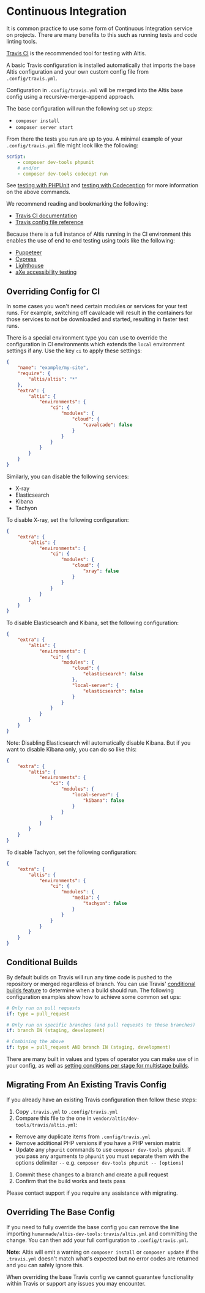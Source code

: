 # Continuous Integration

It is common practice to use some form of Continuous Integration service on projects. There are many benefits to this such as
running tests and code linting tools.

[Travis CI](https://travis-ci.com) is the recommended tool for testing with Altis.

A basic Travis configuration is installed automatically that imports the base Altis configuration and your own custom config file
from `.config/travis.yml`.

Configuration in `.config/travis.yml` will be merged into the Altis base config using a recursive-merge-append approach.

The base configuration will run the following set up steps:

- `composer install`
- `composer server start`

From there the tests you run are up to you. A minimal example of your `.config/travis.yml` file might look like the following:

```yml
script:
    - composer dev-tools phpunit
    # and/or
    - composer dev-tools codecept run
```

See [testing with PHPUnit](./testing-with-phpunit.md) and [testing with Codeception](./testing-with-codeception.md) for more
information on the above commands.

We recommend reading and bookmarking the following:

- [Travis CI documentation](https://docs.travis-ci.com/)
- [Travis config file reference](https://config.travis-ci.com/)

Because there is a full instance of Altis running in the CI environment this enables the use of end to end testing using tools like
the following:

- [Puppeteer](https://pptr.dev/)
- [Cypress](https://cypress.io)
- [Lighthouse](https://developers.google.com/web/tools/lighthouse)
- [aXe accessibility testing](https://www.deque.com/axe/)

## Overriding Config for CI

In some cases you won't need certain modules or services for your test runs. For example, switching off cavalcade will result in the
containers for those services to not be downloaded and started, resulting in faster test runs.

There is a special environment type you can use to override the configuration in CI environments which extends the `local`
environment settings if any. Use the key `ci` to apply these settings:

```json
{
    "name": "example/my-site",
    "require": {
        "altis/altis": "*"
    },
    "extra": {
        "altis": {
            "environments": {
                "ci": {
                    "modules": {
                        "cloud": {
                            "cavalcade": false
                        }
                    }
                }
            }
        }
    }
}
```

Similarly, you can disable the following services:

- X-ray
- Elasticsearch
- Kibana
- Tachyon

To disable X-ray, set the following configuration:

```json
{
    "extra": {
        "altis": {
            "environments": {
                "ci": {
                    "modules": {
                        "cloud": {
                            "xray": false
                        }
                    }
                }
            }
        }
    }
}
```

To disable Elasticsearch and Kibana, set the following configuration:

```json
{
    "extra": {
        "altis": {
            "environments": {
                "ci": {
                    "modules": {
                        "cloud": {
                            "elasticsearch": false
                        },
                        "local-server": {
                            "elasticsearch": false
                        }
                    }
                }
            }
        }
    }
}
```

Note: Disabling Elasticsearch will automatically disable Kibana. But if you want to disable Kibana only, you can do so like this:

```json
{
    "extra": {
        "altis": {
            "environments": {
                "ci": {
                    "modules": {
                        "local-server": {
                            "kibana": false
                        }
                    }
                }
            }
        }
    }
}
```

To disable Tachyon, set the following configuration:

```json
{
    "extra": {
        "altis": {
            "environments": {
                "ci": {
                    "modules": {
                        "media": {
                            "tachyon": false
                        }
                    }
                }
            }
        }
    }
}
```

## Conditional Builds

By default builds on Travis will run any time code is pushed to the repository or merged regardless of branch. You can use
Travis' [conditional builds feature](https://docs.travis-ci.com/user/conditions-v1) to determine when a build should run. The
following configuration examples show how to achieve some common set ups:

```yaml
# Only run on pull requests
if: type = pull_request

# Only run on specific branches (and pull requests to those branches)
if: branch IN (staging, development)

# Combining the above
if: type = pull_request AND branch IN (staging, development)
```

There are many built in values and types of operator you can make use of in your config, as well
as [setting conditions per stage for multistage builds](https://docs.travis-ci.com/user/build-stages/).

## Migrating From An Existing Travis Config

If you already have an existing Travis configuration then follow these steps:

1. Copy `.travis.yml` to `.config/travis.yml`
1. Compare this file to the one in `vendor/altis/dev-tools/travis/altis.yml`:

- Remove any duplicate items from `.config/travis.yml`
- Remove additional PHP versions if you have a PHP version matrix
- Update any `phpunit` commands to use `composer dev-tools phpunit`. If you pass any arguments to `phpunit` you must separate them
  with the options delimiter `--` e.g. `composer dev-tools phpunit -- [options]`

1. Commit these changes to a branch and create a pull request
1. Confirm that the build works and tests pass

Please contact support if you require any assistance with migrating.

## Overriding The Base Config

If you need to fully override the base config you can remove the line importing `humanmade/altis-dev-tools:travis/altis.yml` and
committing the change. You can then add your full configuration to `.config/travis.yml`.

**Note:** Altis will emit a warning on `composer install` or `composer update` if the `.travis.yml` doesn't match what's expected
but no error codes are returned and you can safely ignore this.

When overriding the base Travis config we cannot guarantee functionality within Travis or support any issues you may encounter.
